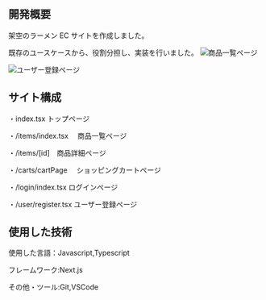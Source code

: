 ## 開発概要

架空のラーメン EC サイトを作成しました。

既存のユースケースから、役割分担し、実装を行いました。
![商品一覧ページ](/public/img/itempage.png)

![ユーザー登録ページ](/public/img/user.png)

## サイト構成

・index.tsx トップページ

・/items/index.tsx 　商品一覧ページ

・/items/[id]　商品詳細ページ

・/carts/cartPage 　ショッピングカートページ

・/login/index.tsx ログインページ

・/user/register.tsx ユーザー登録ページ

## 使用した技術

使用した言語：Javascript,Typescript

フレームワーク:Next.js

その他・ツール:Git,VSCode
